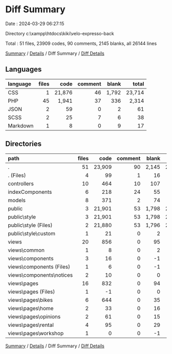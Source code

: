 # Diff Summary

Date : 2024-03-29 06:27:15

Directory c:\\xampp\\htdocs\\kiki\\velo-expresso-back

Total : 51 files,  23909 codes, 90 comments, 2145 blanks, all 26144 lines

[Summary](results.md) / [Details](details.md) / Diff Summary / [Diff Details](diff-details.md)

## Languages
| language | files | code | comment | blank | total |
| :--- | ---: | ---: | ---: | ---: | ---: |
| CSS | 1 | 21,876 | 46 | 1,792 | 23,714 |
| PHP | 45 | 1,941 | 37 | 336 | 2,314 |
| JSON | 2 | 59 | 0 | 2 | 61 |
| SCSS | 2 | 25 | 7 | 6 | 38 |
| Markdown | 1 | 8 | 0 | 9 | 17 |

## Directories
| path | files | code | comment | blank | total |
| :--- | ---: | ---: | ---: | ---: | ---: |
| . | 51 | 23,909 | 90 | 2,145 | 26,144 |
| . (Files) | 4 | 99 | 1 | 16 | 116 |
| controllers | 10 | 464 | 10 | 107 | 581 |
| indexComponents | 6 | 218 | 24 | 55 | 297 |
| models | 8 | 371 | 2 | 74 | 447 |
| public | 3 | 21,901 | 53 | 1,798 | 23,752 |
| public\\style | 3 | 21,901 | 53 | 1,798 | 23,752 |
| public\\style (Files) | 2 | 21,880 | 53 | 1,796 | 23,729 |
| public\\style\\custom | 1 | 21 | 0 | 2 | 23 |
| views | 20 | 856 | 0 | 95 | 951 |
| views\\common | 1 | 8 | 0 | 2 | 10 |
| views\\components | 3 | 16 | 0 | -1 | 15 |
| views\\components (Files) | 1 | 6 | 0 | -1 | 5 |
| views\\components\\notices | 2 | 10 | 0 | 0 | 10 |
| views\\pages | 16 | 832 | 0 | 94 | 926 |
| views\\pages (Files) | 1 | -1 | 0 | 0 | -1 |
| views\\pages\\bikes | 6 | 644 | 0 | 35 | 679 |
| views\\pages\\home | 2 | 33 | 0 | 16 | 49 |
| views\\pages\\opinions | 2 | 61 | 0 | 15 | 76 |
| views\\pages\\rental | 4 | 95 | 0 | 29 | 124 |
| views\\pages\\workshop | 1 | 0 | 0 | -1 | -1 |

[Summary](results.md) / [Details](details.md) / Diff Summary / [Diff Details](diff-details.md)